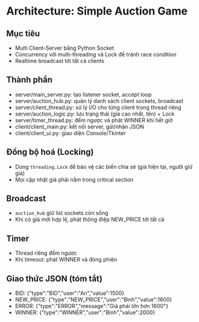 # Architecture: Simple Auction Game

## Mục tiêu
- Multi Client-Server bằng Python Socket
- Concurrency với multi-threading và Lock để tránh race condition
- Realtime broadcast tới tất cả clients

## Thành phần
- server/main_server.py: tạo listener socket, accept loop
- server/auction_hub.py: quản lý danh sách client sockets, broadcast
- server/client_thread.py: xử lý I/O cho từng client trong thread riêng
- server/auction_logic.py: lưu trạng thái (giá cao nhất, tên) + Lock
- server/timer_thread.py: đếm ngược và phát WINNER khi hết giờ
- client/client_main.py: kết nối server, gửi/nhận JSON
- client/client_ui.py: giao diện Console/Tkinter

## Đồng bộ hoá (Locking)
- Dùng `threading.Lock` để bảo vệ các biến chia sẻ (giá hiện tại, người giữ giá)
- Mọi cập nhật giá phải nằm trong critical section

## Broadcast
- `auction_hub` giữ list sockets còn sống
- Khi có giá mới hợp lệ, phát thông điệp NEW_PRICE tới tất cả

## Timer
- Thread riêng đếm ngược
- Khi timeout: phát WINNER và đóng phiên

## Giao thức JSON (tóm tắt)
- BID: {"type":"BID","user":"An","value":1500}
- NEW_PRICE: {"type":"NEW_PRICE","user":"Binh","value":1600}
- ERROR: {"type":"ERROR","message":"Giá phải lớn hơn 1600"}
- WINNER: {"type":"WINNER","user":"Binh","value":2000}
